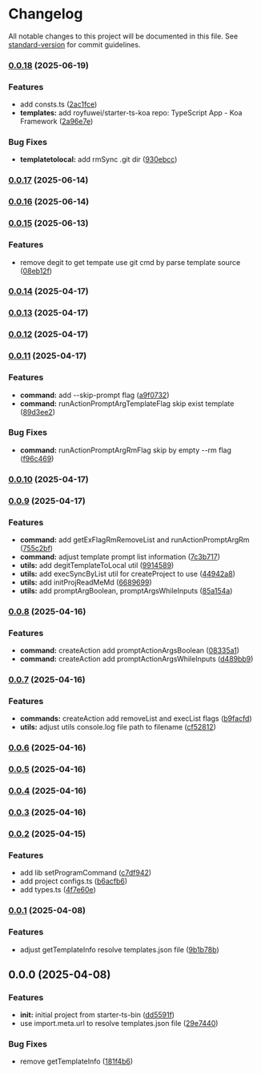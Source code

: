 # Changelog

All notable changes to this project will be documented in this file. See [standard-version](https://github.com/conventional-changelog/standard-version) for commit guidelines.

### [0.0.18](https://github.com/royfuwei/start-ts-by/compare/v0.0.17...v0.0.18) (2025-06-19)


### Features

* add consts.ts ([2ac1fce](https://github.com/royfuwei/start-ts-by/commit/2ac1fce6e290ae82697f001b09a200b8e09da670))
* **templates:** add royfuwei/starter-ts-koa repo: TypeScript App - Koa Framework ([2a96e7e](https://github.com/royfuwei/start-ts-by/commit/2a96e7ebeffe52a62626a17ca49b949f9b8e7aa3))


### Bug Fixes

* **templatetolocal:** add rmSync .git dir ([930ebcc](https://github.com/royfuwei/start-ts-by/commit/930ebcce196a12a2aeafac54b1cbdcd2bcbf936c))

### [0.0.17](https://github.com/royfuwei/start-ts-by/compare/v0.0.16...v0.0.17) (2025-06-14)

### [0.0.16](https://github.com/royfuwei/start-ts-by/compare/v0.0.15...v0.0.16) (2025-06-14)

### [0.0.15](https://github.com/royfuwei/start-ts-by/compare/v0.0.14...v0.0.15) (2025-06-13)


### Features

* remove degit to get tempate use git cmd by parse template source ([08eb12f](https://github.com/royfuwei/start-ts-by/commit/08eb12f2a12d539ad09e4f14ed8e8c2a2c4d36e7))

### [0.0.14](https://github.com/royfuwei/start-ts-by/compare/v0.0.13...v0.0.14) (2025-04-17)

### [0.0.13](https://github.com/royfuwei/start-ts-by/compare/v0.0.12...v0.0.13) (2025-04-17)

### [0.0.12](https://github.com/royfuwei/start-ts-by/compare/v0.0.11...v0.0.12) (2025-04-17)

### [0.0.11](https://github.com/royfuwei/start-ts-by/compare/v0.0.10...v0.0.11) (2025-04-17)


### Features

* **command:** add --skip-prompt flag ([a9f0732](https://github.com/royfuwei/start-ts-by/commit/a9f073280ad496ccd1325fa6497a98d35e027288))
* **command:** runActionPromptArgTemplateFlag skip exist template ([89d3ee2](https://github.com/royfuwei/start-ts-by/commit/89d3ee2789f4ef46d8c2e13c3bb3963e91a49937))


### Bug Fixes

* **command:** runActionPromptArgRmFlag skip by empty --rm flag ([f96c469](https://github.com/royfuwei/start-ts-by/commit/f96c469a506627124a2a1a7bad8a9ff4fc2d850f))

### [0.0.10](https://github.com/royfuwei/start-ts-by/compare/v0.0.9...v0.0.10) (2025-04-17)

### [0.0.9](https://github.com/royfuwei/start-ts-by/compare/v0.0.8...v0.0.9) (2025-04-17)


### Features

* **command:** add getExFlagRmRemoveList and runActionPromptArgRm ([755c2bf](https://github.com/royfuwei/start-ts-by/commit/755c2bff9393c5080319b04095cf7c1096939d8b))
* **command:** adjust template prompt list information ([7c3b717](https://github.com/royfuwei/start-ts-by/commit/7c3b71701ec299749ad825529b407086a1e93332))
* **utils:** add degitTemplateToLocal util ([9914589](https://github.com/royfuwei/start-ts-by/commit/99145895e642d519b8181f81172b50ba1d9560ae))
* **utils:** add execSyncByList util for createProject to use ([44942a8](https://github.com/royfuwei/start-ts-by/commit/44942a83955218e7f953e2ced925d725e79dbd26))
* **utils:** add initProjReadMeMd ([6689699](https://github.com/royfuwei/start-ts-by/commit/668969973eeaa0767257327af41acb65e41b417a))
* **utils:** add promptArgBoolean, promptArgsWhileInputs ([85a154a](https://github.com/royfuwei/start-ts-by/commit/85a154a2658f7a048656d1ffb22712815a7f9a23))

### [0.0.8](https://github.com/royfuwei/start-ts-by/compare/v0.0.7...v0.0.8) (2025-04-16)


### Features

* **command:** createAction add promptActionArgsBoolean ([08335a1](https://github.com/royfuwei/start-ts-by/commit/08335a1996258e351fa86d9aa851a5c8dd81f79f))
* **command:** createAction add promptActionArgsWhileInputs ([d489bb9](https://github.com/royfuwei/start-ts-by/commit/d489bb9f8c55f32be4122981e96d8693e60a8fd8))

### [0.0.7](https://github.com/royfuwei/start-ts-by/compare/v0.0.6...v0.0.7) (2025-04-16)


### Features

* **commands:** createAction add removeList and execList flags ([b9facfd](https://github.com/royfuwei/start-ts-by/commit/b9facfd5fea6414e6e8e5e6a38973446ca9160b5))
* **utils:** adjust utils console.log file path to filename ([cf52812](https://github.com/royfuwei/start-ts-by/commit/cf528120d0d0a818073d609c22872fc407dac6c7))

### [0.0.6](https://github.com/royfuwei/start-ts-by/compare/v0.0.5...v0.0.6) (2025-04-16)

### [0.0.5](https://github.com/royfuwei/start-ts-by/compare/v0.0.4...v0.0.5) (2025-04-16)

### [0.0.4](https://github.com/royfuwei/start-ts-by/compare/v0.0.3...v0.0.4) (2025-04-16)

### [0.0.3](https://github.com/royfuwei/start-ts-by/compare/v0.0.2...v0.0.3) (2025-04-16)

### [0.0.2](https://github.com/royfuwei/start-ts-by/compare/v0.0.1...v0.0.2) (2025-04-15)


### Features

* add lib setProgramCommand ([c7df942](https://github.com/royfuwei/start-ts-by/commit/c7df9422df1159e5dd67ffa5cd60d278f394f3e2))
* add project configs.ts ([b6acfb6](https://github.com/royfuwei/start-ts-by/commit/b6acfb6f67b13f36f9bb8d5a1597456ef6509e2f))
* add types.ts ([4f7e60e](https://github.com/royfuwei/start-ts-by/commit/4f7e60e1f60498213fd814476b32e48f6210f9ee))

### [0.0.1](https://github.com/royfuwei/start-ts-by/compare/v0.0.0...v0.0.1) (2025-04-08)


### Features

* adjust getTemplateInfo resolve templates.json file ([9b1b78b](https://github.com/royfuwei/start-ts-by/commit/9b1b78b2cc87d938cc49fec7f3a2fc584d58e425))

## 0.0.0 (2025-04-08)


### Features

* **init:** initial project from starter-ts-bin ([dd5591f](https://github.com/royfuwei/start-ts-by/commit/dd5591fdee3dd47d2ac461355dc97f39943e0313))
* use import.meta.url to resolve templates.json file ([29e7440](https://github.com/royfuwei/start-ts-by/commit/29e7440a470197dcddd82979c2ea9296ce85c3a0))


### Bug Fixes

* remove getTemplateInfo ([181f4b6](https://github.com/royfuwei/start-ts-by/commit/181f4b6c9ff34c16d3952fc68572a365b5a497f9))
